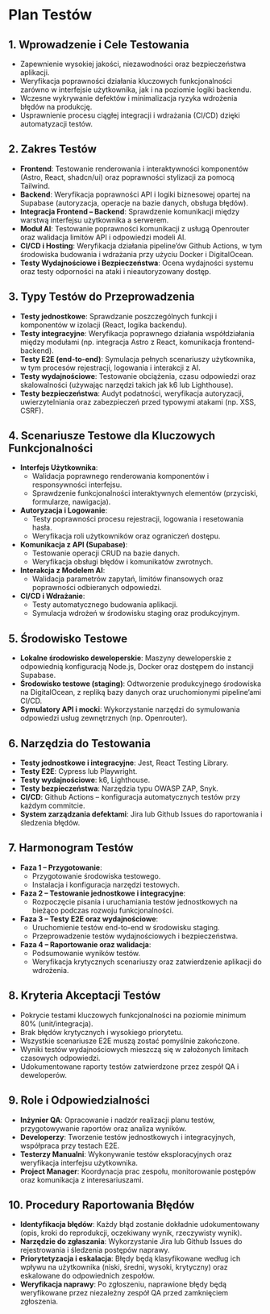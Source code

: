 ﻿# Plan Testów

## 1. Wprowadzenie i Cele Testowania

- Zapewnienie wysokiej jakości, niezawodności oraz bezpieczeństwa aplikacji.
- Weryfikacja poprawności działania kluczowych funkcjonalności zarówno w interfejsie użytkownika, jak i na poziomie logiki backendu.
- Wczesne wykrywanie defektów i minimalizacja ryzyka wdrożenia błędów na produkcję.
- Usprawnienie procesu ciągłej integracji i wdrażania (CI/CD) dzięki automatyzacji testów.

## 2. Zakres Testów

- **Frontend**: Testowanie renderowania i interaktywności komponentów (Astro, React, shadcn/ui) oraz poprawności stylizacji za pomocą Tailwind.
- **Backend**: Weryfikacja poprawności API i logiki biznesowej opartej na Supabase (autoryzacja, operacje na bazie danych, obsługa błędów).
- **Integracja Frontend – Backend**: Sprawdzenie komunikacji między warstwą interfejsu użytkownika a serwerem.
- **Moduł AI**: Testowanie poprawności komunikacji z usługą Openrouter oraz walidacja limitów API i odpowiedzi modeli AI.
- **CI/CD i Hosting**: Weryfikacja działania pipeline’ów Github Actions, w tym środowiska budowania i wdrażania przy użyciu Docker i DigitalOcean.
- **Testy Wydajnościowe i Bezpieczeństwa**: Ocena wydajności systemu oraz testy odporności na ataki i nieautoryzowany dostęp.

## 3. Typy Testów do Przeprowadzenia

- **Testy jednostkowe**: Sprawdzanie poszczególnych funkcji i komponentów w izolacji (React, logika backendu).
- **Testy integracyjne**: Weryfikacja poprawnego działania współdziałania między modułami (np. integracja Astro z React, komunikacja frontend-backend).
- **Testy E2E (end-to-end)**: Symulacja pełnych scenariuszy użytkownika, w tym procesów rejestracji, logowania i interakcji z AI.
- **Testy wydajnościowe**: Testowanie obciążenia, czasu odpowiedzi oraz skalowalności (używając narzędzi takich jak k6 lub Lighthouse).
- **Testy bezpieczeństwa**: Audyt podatności, weryfikacja autoryzacji, uwierzytelniania oraz zabezpieczeń przed typowymi atakami (np. XSS, CSRF).

## 4. Scenariusze Testowe dla Kluczowych Funkcjonalności

- **Interfejs Użytkownika**:
  - Walidacja poprawnego renderowania komponentów i responsywności interfejsu.
  - Sprawdzenie funkcjonalności interaktywnych elementów (przyciski, formularze, nawigacja).
- **Autoryzacja i Logowanie**:
  - Testy poprawności procesu rejestracji, logowania i resetowania hasła.
  - Weryfikacja roli użytkowników oraz ograniczeń dostępu.
- **Komunikacja z API (Supabase)**:
  - Testowanie operacji CRUD na bazie danych.
  - Weryfikacja obsługi błędów i komunikatów zwrotnych.
- **Interakcja z Modelem AI**:
  - Walidacja parametrów zapytań, limitów finansowych oraz poprawności odbieranych odpowiedzi.
- **CI/CD i Wdrażanie**:
  - Testy automatycznego budowania aplikacji.
  - Symulacja wdrożeń w środowisku staging oraz produkcyjnym.

## 5. Środowisko Testowe

- **Lokalne środowisko deweloperskie**: Maszyny deweloperskie z odpowiednią konfiguracją Node.js, Docker oraz dostępem do instancji Supabase.
- **Środowisko testowe (staging)**: Odtworzenie produkcyjnego środowiska na DigitalOcean, z repliką bazy danych oraz uruchomionymi pipeline’ami CI/CD.
- **Symulatory API i mocki**: Wykorzystanie narzędzi do symulowania odpowiedzi usług zewnętrznych (np. Openrouter).

## 6. Narzędzia do Testowania

- **Testy jednostkowe i integracyjne**: Jest, React Testing Library.
- **Testy E2E**: Cypress lub Playwright.
- **Testy wydajnościowe**: k6, Lighthouse.
- **Testy bezpieczeństwa**: Narzędzia typu OWASP ZAP, Snyk.
- **CI/CD**: Github Actions – konfiguracja automatycznych testów przy każdym commitcie.
- **System zarządzania defektami**: Jira lub Github Issues do raportowania i śledzenia błędów.

## 7. Harmonogram Testów

- **Faza 1 – Przygotowanie**:
  - Przygotowanie środowiska testowego.
  - Instalacja i konfiguracja narzędzi testowych.
- **Faza 2 – Testowanie jednostkowe i integracyjne**:
  - Rozpoczęcie pisania i uruchamiania testów jednostkowych na bieżąco podczas rozwoju funkcjonalności.
- **Faza 3 – Testy E2E oraz wydajnościowe**:
  - Uruchomienie testów end-to-end w środowisku staging.
  - Przeprowadzenie testów wydajnościowych i bezpieczeństwa.
- **Faza 4 – Raportowanie oraz walidacja**:
  - Podsumowanie wyników testów.
  - Weryfikacja krytycznych scenariuszy oraz zatwierdzenie aplikacji do wdrożenia.

## 8. Kryteria Akceptacji Testów

- Pokrycie testami kluczowych funkcjonalności na poziomie minimum 80% (unit/integracja).
- Brak błędów krytycznych i wysokiego priorytetu.
- Wszystkie scenariusze E2E muszą zostać pomyślnie zakończone.
- Wyniki testów wydajnościowych mieszczą się w założonych limitach czasowych odpowiedzi.
- Udokumentowane raporty testów zatwierdzone przez zespół QA i deweloperów.

## 9. Role i Odpowiedzialności

- **Inżynier QA**: Opracowanie i nadzór realizacji planu testów, przygotowywanie raportów oraz analiza wyników.
- **Developerzy**: Tworzenie testów jednostkowych i integracyjnych, współpraca przy testach E2E.
- **Testerzy Manualni**: Wykonywanie testów eksploracyjnych oraz weryfikacja interfejsu użytkownika.
- **Project Manager**: Koordynacja prac zespołu, monitorowanie postępów oraz komunikacja z interesariuszami.

## 10. Procedury Raportowania Błędów

- **Identyfikacja błędów**: Każdy błąd zostanie dokładnie udokumentowany (opis, kroki do reprodukcji, oczekiwany wynik, rzeczywisty wynik).
- **Narzędzie do zgłaszania**: Wykorzystanie Jira lub Github Issues do rejestrowania i śledzenia postępów naprawy.
- **Priorytetyzacja i eskalacja**: Błędy będą klasyfikowane według ich wpływu na użytkownika (niski, średni, wysoki, krytyczny) oraz eskalowane do odpowiednich zespołów.
- **Weryfikacja naprawy**: Po zgłoszeniu, naprawione błędy będą weryfikowane przez niezależny zespół QA przed zamknięciem zgłoszenia.
